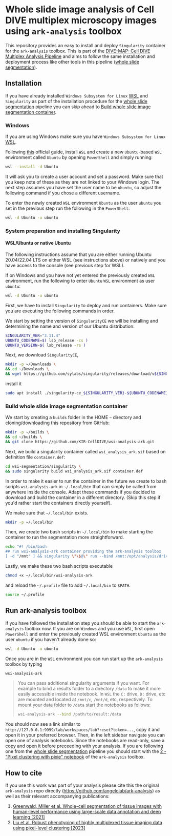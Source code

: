 # Whole slide image analysis of Cell DIVE multiplex microscopy images using `ark-analysis` toolbox

This repository provides an easy to install and deploy `Singularity` container for the `ark-analysis` toolbox. This is part of the [DIVE-MAP: Cell DIVE Multiplex Analysis Pipeline](https://github.com/KIR-CellDIVE/DIVE-MAP) and aims to follow the same installation and deployment process like other tools in this pipeline ([whole slide segmentation](https://github.com/KIR-CellDIVE/wsi-segmentation)).

## Installation

If you have already installed `Windows Subsystem for Linux` [WSL](https://learn.microsoft.com/en-us/windows/wsl/install) and `Singularity` as part of the installation procedure for the [whole slide segmentation](https://github.com/KIR-CellDIVE/wsi-segmentation) pipeline you can skip ahead to [Build whole slide image segmentation container](#build-whole-slide-image-segmentation-container).

### Windows
If you are using Windows make sure you have `Windows Subsystem for Linux` [WSL](https://learn.microsoft.com/en-us/windows/wsl/install).

Following [this](https://learn.microsoft.com/en-us/windows/wsl/install) official guide, install `WSL` and create a new `Ubuntu`-based `WSL` environment called `Ubuntu` by opening `PowerShell` and simply running:

```bash
wsl --install -d Ubuntu
```

It will ask you to create a user account and set a password. Make sure that you keep note of these as they are not linked to your Windows login. The next step assumes you have set the user name to be `ubuntu`, so adjust the following command if you chose a different username.

To enter the newly created `WSL` environment `Ubuntu` as the user `ubuntu` you set in the previous step run the following in the `PowerShell`:

```bash
wsl -d Ubuntu -u ubuntu
```

### System preparation and installing Singularity 
#### WSL/Ubuntu or native Ubuntu
The following instructions assume that you are either running Ubuntu 20.04/22.04 LTS on either WSL (see instructions above) or natively and you have access to the console (see previous step for WSL).

If on Windows and you have not yet entered the previously created `WSL` environment, run the following to enter `Ubuntu` `WSL` environment as user `ubuntu`:

```bash
wsl -d Ubuntu -u ubuntu
```

First, we have to install `Singularity` to deploy and run containers. Make sure you are executing the following commands in order.

We start by setting the version of `SingularityCE` we will be installing and determining the name and version of our Ubuntu distribution:

```bash
SINGULARITY_VER="3.11.4"
UBUNTU_CODENAME=$( lsb_release -cs )
UBUNTU_VERSION=$( lsb_release -rs )
```

Next, we download `SingularityCE`,
```bash
mkdir -p ~/Downloads \
&& cd ~/Downloads \
&& wget https://github.com/sylabs/singularity/releases/download/v${SINGULARITY_VER}/singularity-ce_${SINGULARITY_VER}-${UBUNTU_CODENAME}_amd64.deb
```
install it
```bash
sudo apt install ./singularity-ce_${SINGULARITY_VER}-${UBUNTU_CODENAME}_amd64.deb
```

### Build whole slide image segmentation container

We start by creating a `builds` folder in the HOME `~` directory and cloning/downloading this repository from GitHub: 

```bash
mkdir -p ~/builds \
&& cd ~/builds \
&& git clone https://github.com/KIR-CellDIVE/wsi-analysis-ark.git
```
Next, we build a singularity container called `wsi_analysis_ark.sif` based on definition file `container.def`:

```bash
cd wsi-segmentation/singularity \
&& sudo singularity build wsi_analysis_ark.sif container.def
```

In order to make it easier to run the container in the future we create to bash scripts `wsi-analysis-ark` in `~/.local/bin` that can simply be called from anywhere inside the console. Adapt these commands if you decided to download and build the container in a different directory. (Skip this step if you'd rather start the containers directly yourself). 

We make sure that `~/.local/bin` exists.
```bash
mkdir -p ~/.local/bin
```
Then, we create two bash scripts in `~/.local/bin` to make starting the container to run the segmentation more straightforward.

```bash
echo "#! /bin/bash
## run wsi-analysis-ark container providing the ark-analysis toolbox
[ -d "/mnt" ] && singularity \"\$@\" run --bind /mnt:/opt/analysis/drives --bind /:/opt/analysis/host $HOME/builds/wsi-analysis-ark/singularity/wsi_analysis_ark.sif || singularity run \"\$@\" --bind /:/opt/analysis/host $HOME/builds/wsi-analysis-ark/singularity/wsi_analysis_ark.sif" > ~/.local/bin/wsi-analysis-ark
```

Lastly, we make these two bash scripts executable

```bash
chmod +x ~/.local/bin/wsi-analysis-ark
```
and reload the `~/.profile` file to add `~/.local/bin` to `$PATH`.
```bash
source ~/.profile
```



## Run ark-analysis toolbox

If you have followed the installation step you should be able to start the `ark-analysis` toolbox now. If you are on `Windows` and you use `WSL`, first open `PowerShell` and enter the previously created WSL environment `Ubuntu` as the user `ubuntu` if you haven't already done so:

```bash
wsl -d Ubuntu -u ubuntu
```

Once you are in the `WSL` environment you can run start up the `ark-analysis` toolbox by typing
```bash
wsi-analysis-ark
```


> You can pass additional singularity arguments if you want. For example to bind a results folder to a directory `/data` to make it more easily accessible inside the notebook. In `WSL` the `C:` drive, `D:` drive, etc are mounted and located at `/mnt/c`, `/mnt/d`, etc, respectively. To mount your data folder to `/data` start the notebooks as follows:
>```bash 
> wsi-analysis-ark --bind /path/to/result:/data
>```
>

You should now see a link similar to `http://127.0.0.1:9999/lab/workspaces/lab?reset?token=...`, copy it and open it in your preferred browser. Then, in the left sidebar navigate you can open one of analysis notebooks. Since the notebooks are read-only, save a copy and open it before preceeding with your analysis. If you are following one from the [whole slide segmentation](https://github.com/KIR-CellDIVE/wsi-segmentation) pipeline you should start with the [2 - "Pixel clustering with pixie" notebook](https://github.com/angelolab/ark-analysis#2-pixel-clustering-with-pixie) of the `ark-analysis` toolbox.

## How to cite

If you use this work was part of your analysis please cite this the original `ark-analysis` repo directly (https://github.com/angelolab/ark-analysis) as well as their relevant accompanying publications:

1. [Greenwald, Miller et al. Whole-cell segmentation of tissue images with human-level performance using large-scale data annotation and deep learning [2021]](https://www.nature.com/articles/s41587-021-01094-0)
2. [Liu et al. Robust phenotyping of highly multiplexed tissue imaging data using pixel-level clustering [2023]](https://doi.org/10.1038/s41467-023-40068-5)
